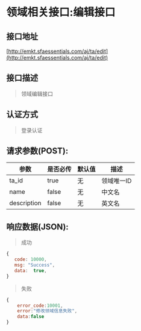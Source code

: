 # 领域相关接口:编辑接口

## 接口地址

[http://emkt.sfaessentials.com/aj/ta/edit](http://emkt.sfaessentials.com/aj/ta/edit)

## 接口描述

> 领域编辑接口

## 认证方式

> 登录认证

## 请求参数(POST):

| 参数 | 是否必传 | 默认值 |  描述 | 
| ---- | ----- | ----- | ----- | 
|ta_id| true| 无| 领域唯一ID|
| name | false | 无 | 中文名 | 
| description | false | 无  | 英文名 |



## 响应数据(JSON):
> 成功

```javascript
{
   code: 10000,
   msg: "Success",
   data:  true,
}
```
> 失败 

```javascript
{
    error_code:10001,
    error:"修改领域信息失败",
    data:false
}
```